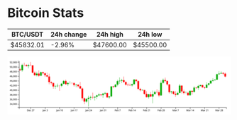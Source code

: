 # Bitcoin Stats

BTC/USDT|24h change|24h high|24h low|
|---|---|---|---|
|$45832.01|-2.96%|$47600.00|$45500.00|

<img src="./chart.svg">
